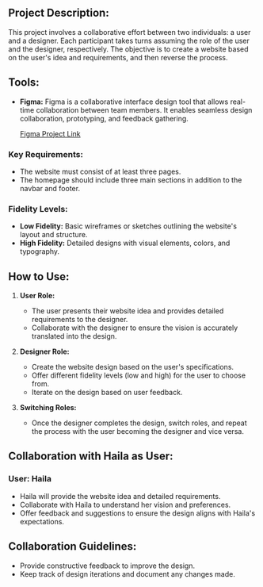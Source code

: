 

## Project Description:
This project involves a collaborative effort between two individuals: a user and a designer. Each participant takes turns assuming the role of the user and the designer, respectively. The objective is to create a website based on the user's idea and requirements, and then reverse the process.

## Tools:
- **Figma:** Figma is a collaborative interface design tool that allows real-time collaboration between team members. It enables seamless design collaboration, prototyping, and feedback gathering. 

   [Figma Project Link](https://www.figma.com/file/l2rcKTN6UhDyUU0xg06BDS/Untitled?type=design&node-id=0%3A1&mode=design&t=iKwfg2aBdukJksVR-1)

### Key Requirements:
- The website must consist of at least three pages.
- The homepage should include three main sections in addition to the navbar and footer.

### Fidelity Levels:
- **Low Fidelity:** Basic wireframes or sketches outlining the website's layout and structure.
- **High Fidelity:** Detailed designs with visual elements, colors, and typography.

## How to Use:
1. **User Role:**
   - The user presents their website idea and provides detailed requirements to the designer.
   - Collaborate with the designer to ensure the vision is accurately translated into the design.

2. **Designer Role:**
   - Create the website design based on the user's specifications.
   - Offer different fidelity levels (low and high) for the user to choose from.
   - Iterate on the design based on user feedback.

3. **Switching Roles:**
   - Once the designer completes the design, switch roles, and repeat the process with the user becoming the designer and vice versa.

## Collaboration with Haila as User:

### User: Haila
- Haila will provide the website idea and detailed requirements.
- Collaborate with Haila to understand her vision and preferences.
- Offer feedback and suggestions to ensure the design aligns with Haila's expectations.

## Collaboration Guidelines:
- Provide constructive feedback to improve the design.
- Keep track of design iterations and document any changes made.

